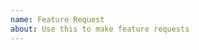 ```yaml
---
name: Feature Request
about: Use this to make feature requests
---
```


<!--

Describe in detail what feature do you want to see in DevEx.
Give examples if possible.

Please, search if this wasn't proposed before, and if this is more like an idea
than a strong feature request, consider opening a
[discussion](https://github.com/jameswlane/devex/discussions) instead.

-->
